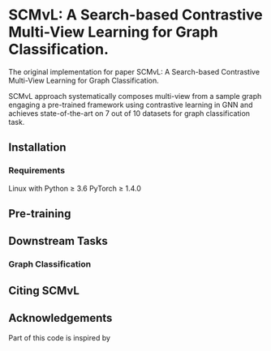 # SCMvL: A Search-based Contrastive Multi-View Learning for Graph Classification.
The original implementation for paper SCMvL: A Search-based Contrastive Multi-View Learning for Graph Classification.

SCMvL approach systematically composes multi-view from a sample graph engaging a pre-trained framework using contrastive learning in GNN and achieves state-of-the-art on 7 out of 10 datasets for graph classification task.

## Installation
### Requirements
Linux with Python ≥ 3.6
PyTorch ≥ 1.4.0


## Pre-training

## Downstream Tasks
### Graph Classification


## Citing SCMvL

## Acknowledgements
Part of this code is inspired by 
